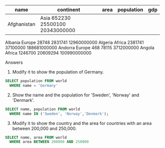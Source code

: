 | name  | continent | area | population | gdp
|-|-|-:|-:|-:
Afghanistan | Asia  652230  25500100  20343000000
Albania   Europe  28748   2831741   12960000000
Algeria   Africa  2381741   37100000  188681000000
Andorra   Europe  468   78115   3712000000
Angola  Africa  1246700   20609294  100990000000

Answers

1. Modify it to show the population of Germany.

```sql
SELECT population FROM world
  WHERE name = 'Germany'
```
2. Show the name and the population for 'Sweden', 'Norway' and 'Denmark'.

```sql
SELECT name, population FROM world
  WHERE name IN ('Sweden', 'Norway','Denmark');
```
3. Modify it to show the country and the area for countries with an area between
200,000 and 250,000.

```sql
SELECT name, area FROM world
  WHERE area BETWEEN 200000 AND 250000
```
